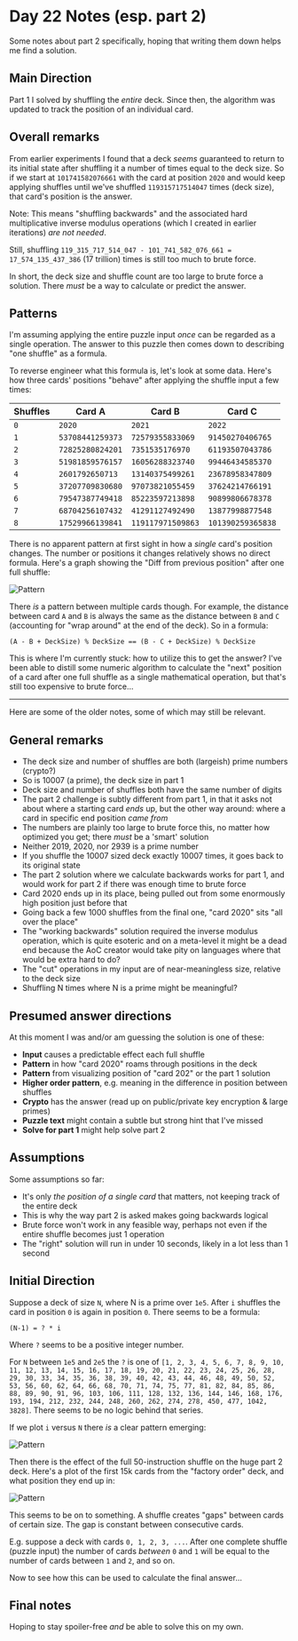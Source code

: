 # Day 22 Notes (esp. part 2)

Some notes about part 2 specifically, hoping that writing them down helps me find a solution.

## Main Direction

Part 1 I solved by shuffling the _entire_ deck.
Since then, the algorithm was updated to track the position of an individual card.

## Overall remarks

From earlier experiments I found that a deck _seems_ guaranteed to return to its initial state after shuffling it a number of times equal to the deck size.
So if we start at `101741582076661` with the card at position `2020` and would keep applying shuffles until we've shuffled `119315717514047` times (deck size), that card's position is the answer.

Note: This means "shuffling backwards" and the associated hard multiplicative inverse modulus operations (which I created in earlier iterations) _are not needed_.

Still, shuffling `119_315_717_514_047 - 101_741_582_076_661 = 17_574_135_437_386` (17 trillion) times is still too much to brute force.

In short, the deck size and shuffle count are too large to brute force a solution.
There _must_ be a way to calculate or predict the answer.

## Patterns

I'm assuming applying the entire puzzle input _once_ can be regarded as a single operation.
The answer to this puzzle then comes down to describing "one shuffle" as a formula.

To reverse engineer what this formula is, let's look at some data.
Here's how three cards' positions "behave" after applying the shuffle input a few times:

| Shuffles  | Card A           | Card B            | Card C
|-----------|------------------|-------------------|------------------
| `0`       | `2020`           | `2021`            | `2022`
| `1`       | `53708441259373` | `72579355833069`  | `91450270406765`
| `2`       | `72825280824201` | `7351535176970`   | `61193507043786`
| `3`       | `51981859576157` | `16056288323740`  | `99446434585370`
| `4`       | `2601792650713`  | `13140375499261`  | `23678958347809`
| `5`       | `37207709830680` | `97073821055459`  | `37624214766191`
| `6`       | `79547387749418` | `85223597213898`  | `90899806678378`
| `7`       | `68704256107432` | `41291127492490`  | `13877998877548`
| `8`       | `17529966139841` | `119117971509863` | `101390259365838`

There is no apparent pattern at first sight in how a _single_ card's position changes.
The number or positions it changes relatively shows no direct formula.
Here's a graph showing the "Diff from previous position" after one full shuffle:

![Pattern](pattern-seeking-004.png)

There _is_ a pattern between multiple cards though.
For example, the distance between card `A` and `B` is always the same as the distance between `B` and `C` (accounting for "wrap around" at the end of the deck).
So in a formula:

```none
(A - B + DeckSize) % DeckSize == (B - C + DeckSize) % DeckSize
```

This is where I'm currently stuck: how to utilize this to get the answer?
I've been able to distill some numeric algorithm to calculate the "next" position of a card after one full shuffle as a single mathematical operation, but that's still too expensive to brute force...

----

Here are some of the older notes, some of which may still be relevant.

## General remarks

- The deck size and number of shuffles are both (largeish) prime numbers (crypto?)
- So is 10007 (a prime), the deck size in part 1
- Deck size and number of shuffles both have the same number of digits
- The part 2 challenge is subtly different from part 1, in that it asks not about where a starting card _ends_ up, but the other way around: where a card in specific end position _came from_
- The numbers are plainly too large to brute force this, no matter how optimized you get; there _must_ be a 'smart' solution
- Neither 2019, 2020, nor 2939 is a prime number
- If you shuffle the 10007 sized deck exactly 10007 times, it goes back to its original state
- The part 2 solution where we calculate backwards works for part 1, and would work for part 2 if there was enough time to brute force
- Card 2020 ends up in its place, being pulled out from some enormously high position just before that
- Going back a few 1000 shuffles from the final one, "card 2020" sits "all over the place"
- The "working backwards" solution required the inverse modulus operation, which is quite esoteric and on a meta-level it might be a dead end because the AoC creator would take pity on languages where that would be extra hard to do?
- The "cut" operations in my input are of near-meaningless size, relative to the deck size
- Shuffling N times where N is a prime might be meaningful?

## Presumed answer directions

At this moment I was and/or am guessing the solution is one of these:

- **Input** causes a predictable effect each full shuffle
- **Pattern** in how "card 2020" roams through positions in the deck
- **Pattern** from visualizing position of "card 202" or the part 1 solution
- **Higher order pattern**, e.g. meaning in the difference in position between shuffles
- **Crypto** has the answer (read up on public/private key encryption & large primes)
- **Puzzle text** might contain a subtle but strong hint that I've missed
- **Solve for part 1** might help solve part 2

## Assumptions

Some assumptions so far:

- It's only _the position of a single card_ that matters, not keeping track of the entire deck
- This is why the way part 2 is asked makes going backwards logical
- Brute force won't work in any feasible way, perhaps not even if the entire shuffle becomes just 1 operation
- The "right" solution will run in under 10 seconds, likely in a lot less than 1 second

## Initial Direction

Suppose a deck of size `N`, where N is a prime over `1e5`.
After `i` shuffles the card in position `0` is again in position `0`.
There seems to be a formula:

```none
(N-1) = ? * i
```

Where `?` seems to be a positive integer number.

For `N` between `1e5` and `2e5` the `?` is one of `[1, 2, 3, 4, 5, 6, 7, 8, 9, 10, 11, 12, 13, 14, 15, 16, 17, 18, 19, 20, 21, 22, 23, 24, 25, 26, 28, 29, 30, 33, 34, 35, 36, 38, 39, 40, 42, 43, 44, 46, 48, 49, 50, 52, 53, 56, 60, 62, 64, 66, 68, 70, 71, 74, 75, 77, 81, 82, 84, 85, 86, 88, 89, 90, 91, 96, 103, 106, 111, 128, 132, 136, 144, 146, 168, 176, 193, 194, 212, 232, 244, 248, 260, 262, 274, 278, 450, 477, 1042, 3828]`. There seems to be no logic behind that series.

If we plot `i` versus `N` there _is_ a clear pattern emerging:

![Pattern](pattern-seeking-002.png)

Then there is the effect of the full 50-instruction shuffle on the huge part 2 deck.
Here's a plot of the first 15k cards from the "factory order" deck, and what position they end up in:

![Pattern](pattern-seeking-003.png)

This seems to be on to something.
A shuffle creates "gaps" between cards of certain size.
The gap is constant between consecutive cards.

E.g. suppose a deck with cards `0, 1, 2, 3, ...`.
After one complete shuffle (puzzle input) the number of cards _between_ `0` and `1` will be equal to the number of cards between `1` and `2`, and so on.

Now to see how this can be used to calculate the final answer...

## Final notes

Hoping to stay spoiler-free _and_ be able to solve this on my own.
